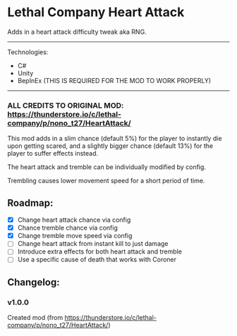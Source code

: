 # Lethal Company Heart Attack
 Adds in a heart attack difficulty tweak aka RNG. 

_________________________ 

Technologies:
- C#
- Unity
- BepInEx (THIS IS REQUIRED FOR THE MOD TO WORK PROPERLY)
  
_________________________ 

### ALL CREDITS TO ORIGINAL MOD: https://thunderstore.io/c/lethal-company/p/nono_t27/HeartAttack/ 

This mod adds in a slim chance (default 5%) for the player to instantly die upon getting scared, and a slightly bigger chance (default 13%) for the player to suffer effects instead.

The heart attack and tremble can be individually modified by config.

Trembling causes lower movement speed for a short period of time.

## Roadmap:
- [x] Change heart attack chance via config
- [x] Chance tremble chance via config
- [x] Change tremble move speed via config
- [ ] Change heart attack from instant kill to just damage
- [ ] Introduce extra effects for both heart attack and tremble
- [ ] Use a specific cause of death that works with Coroner

## Changelog:

### v1.0.0
Created mod (from https://thunderstore.io/c/lethal-company/p/nono_t27/HeartAttack/)